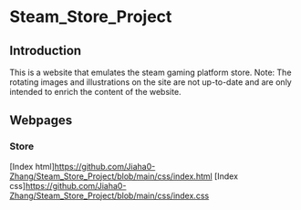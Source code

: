 # Steam_Store_Project

## Introduction
This is a website that emulates the steam gaming platform store. 
Note: The rotating images and illustrations on the site are not up-to-date and are only intended to enrich the content of the website. 

## Webpages

### Store
[Index html]https://github.com/Jiaha0-Zhang/Steam_Store_Project/blob/main/css/index.html
[Index css]https://github.com/Jiaha0-Zhang/Steam_Store_Project/blob/main/css/index.css
